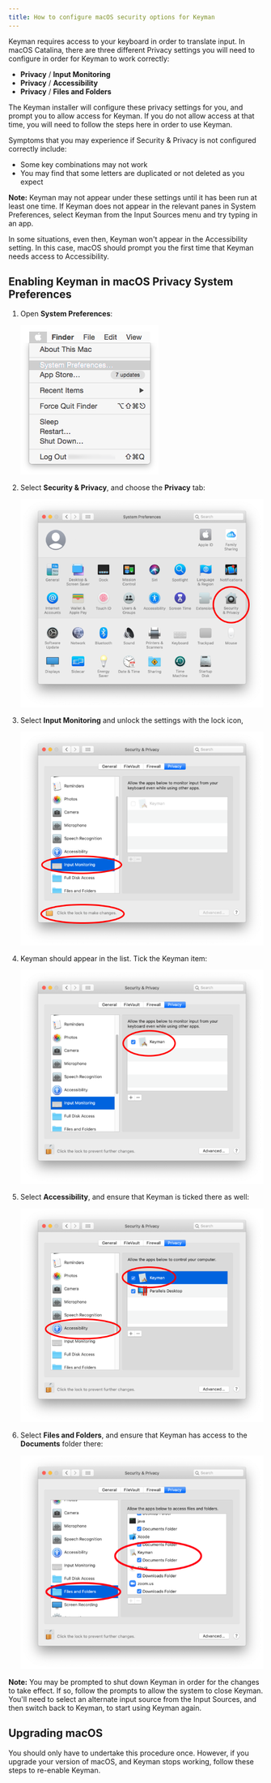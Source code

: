 ```yaml
---
title: How to configure macOS security options for Keyman
---
```


Keyman requires access to your keyboard in order to translate input. In macOS Catalina, there
are three different Privacy settings you will need to configure in order for Keyman to work
correctly:

* **Privacy** / **Input Monitoring**
* **Privacy** / **Accessibility**
* **Privacy** / **Files and Folders**

The Keyman installer will configure these privacy settings for you, and prompt you to allow access for Keyman. If you do not allow access at that time, you will need to follow the steps here in order to use Keyman.

Symptoms that you may experience if Security & Privacy is not configured correctly include:

* Some key combinations may not work
* You may find that some letters are duplicated or not deleted as you expect

**Note:** Keyman may not appear under these settings until it has been run at least one
time. If Keyman does not appear in the relevant panes in System Preferences, select Keyman
from the Input Sources menu and try typing in an app.

In some situations, even then, Keyman won't appear in the Accessibility setting. In this case,
macOS should prompt you the first time that Keyman needs access to Accessibility.

## Enabling Keyman in macOS Privacy System Preferences

1. Open **System Preferences**:

   ![System Preferences menu](../images/apple_menu.png)

2. Select **Security & Privacy**, and choose the **Privacy** tab:

   ![System Preferences](../images/system_preferences.png)

3. Select **Input Monitoring** and unlock the settings with the lock icon,

   ![Input Monitoring - not checked](../images/privacy_input_monitoring_locked.png)

4. Keyman should appear in the list. Tick the Keyman item:

   ![Input Monitoring](../images/privacy_input_monitoring.png)

5. Select **Accessibility**, and ensure that Keyman is ticked there as well:

   ![Accessibility](../images/privacy_accessibility.png)

6. Select **Files and Folders**, and ensure that Keyman has access to the **Documents** folder there:

   ![Files and Folders](../images/privacy_files_and_folders.png)

**Note:** You may be prompted to shut down Keyman in order for the changes to take
effect. If so, follow the prompts to allow the system to close Keyman. You'll need
to select an alternate input source from the Input Sources, and then switch back to
Keyman, to start using Keyman again.

## Upgrading macOS

You should only have to undertake this procedure once. However, if you upgrade your
version of macOS, and Keyman stops working, follow these steps to re-enable Keyman.
